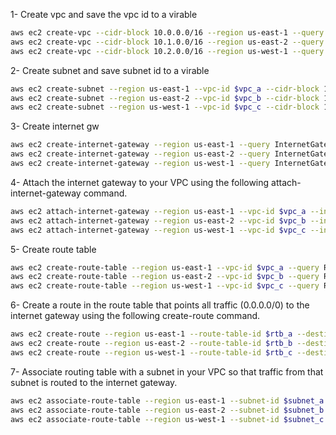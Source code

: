 
1- Create vpc and save the vpc id to a virable 

```bash
aws ec2 create-vpc --cidr-block 10.0.0.0/16 --region us-east-1 --query Vpc.VpcId --output text | read vpc_a
aws ec2 create-vpc --cidr-block 10.1.0.0/16 --region us-east-2 --query Vpc.VpcId --output text | read vpc_b
aws ec2 create-vpc --cidr-block 10.2.0.0/16 --region us-west-1 --query Vpc.VpcId --output text | read vpc_c
```


2- Create subnet and save subnet id to a virable

```bash
aws ec2 create-subnet --region us-east-1 --vpc-id $vpc_a --cidr-block 10.0.1.0/24 --query Subnet.SubnetId --output text | read subnet_a
aws ec2 create-subnet --region us-east-2 --vpc-id $vpc_b --cidr-block 10.1.1.0/24 --query Subnet.SubnetId --output text | read subnet_b
aws ec2 create-subnet --region us-west-1 --vpc-id $vpc_c --cidr-block 10.2.1.0/24 --query Subnet.SubnetId --output text | read subnet_c
```

3- Create internet gw

```bash
aws ec2 create-internet-gateway --region us-east-1 --query InternetGateway.InternetGatewayId --output text | read igw_a
aws ec2 create-internet-gateway --region us-east-2 --query InternetGateway.InternetGatewayId --output text | read igw_b
aws ec2 create-internet-gateway --region us-west-1 --query InternetGateway.InternetGatewayId --output text | read igw_c
```

4- Attach the internet gateway to your VPC using the following attach-internet-gateway command.
```bash
aws ec2 attach-internet-gateway --region us-east-1 --vpc-id $vpc_a --internet-gateway-id $igw_a
aws ec2 attach-internet-gateway --region us-east-2 --vpc-id $vpc_b --internet-gateway-id $igw_b
aws ec2 attach-internet-gateway --region us-west-1 --vpc-id $vpc_c --internet-gateway-id $igw_c
```

5- Create route table 

```bash
aws ec2 create-route-table --region us-east-1 --vpc-id $vpc_a --query RouteTable.RouteTableId --output text | read rtb_a
aws ec2 create-route-table --region us-east-2 --vpc-id $vpc_b --query RouteTable.RouteTableId --output text | read rtb_b
aws ec2 create-route-table --region us-west-1 --vpc-id $vpc_c --query RouteTable.RouteTableId --output text | read rtb_c
```

6- Create a route in the route table that points all traffic (0.0.0.0/0) to the internet gateway using the following create-route command.
```bash
aws ec2 create-route --region us-east-1 --route-table-id $rtb_a --destination-cidr-block 0.0.0.0/0 --gateway-id $igw_a
aws ec2 create-route --region us-east-2 --route-table-id $rtb_b --destination-cidr-block 0.0.0.0/0 --gateway-id $igw_b
aws ec2 create-route --region us-west-1 --route-table-id $rtb_c --destination-cidr-block 0.0.0.0/0 --gateway-id $igw_c
```

7- Associate routing table with a subnet in your VPC so that traffic from that subnet is routed to the internet gateway.
```bash
aws ec2 associate-route-table --region us-east-1 --subnet-id $subnet_a --route-table-id $rtb_a
aws ec2 associate-route-table --region us-east-2 --subnet-id $subnet_b --route-table-id $rtb_b
aws ec2 associate-route-table --region us-west-1 --subnet-id $subnet_c --route-table-id $rtb_c
```
